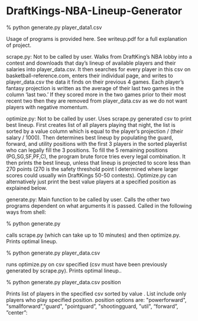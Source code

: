 # DraftKings-NBA-Lineup-Generator

% python generate.py  player_data1.csv

Usage of programs is provided here. See writeup.pdf for a full explanation of project. 

scrape.py:  Not to be called by user. Walks from DraftKing’s NBA lobby into a contest and downloads that day’s lineup of available players and their salaries into player_data.csv. It then searches for every player in this csv on basketball-reference.com, enters their individual page, and writes to player_data.csv  the data it finds on their previous 4 games. Each player’s fantasy projection is written as the average of their last two games in the column ‘last two.’ If they scored more in the two games prior to their most recent two then they are removed from player_data.csv  as we do not want players with negative momentum.

optimize.py:  Not to be called by user.  Uses scrape.py generated csv to print best lineup. First creates list of all players playing that night, the list is sorted by a value column which is equal to the player’s projection / (their salary / 1000).  Then determines best lineup by populating the guard, forward, and utility positions with the first 3 players in the sorted playerlist who can legally fill the 3 positions. To fill the 5 remaining positions (PG,SG,SF,PF,C), the program brute force tries every legal combination.  It then prints the best lineup, unless that lineup is projected to score less than 270 points (270 is the safety threshold point I determined where larger scores could usually win DraftKings 50-50 contests). Optimize.py can alternatively just print the best value players at a specified position as explained below.

generate.py: Main function to be called by user. Calls the other two programs dependent on what arguments it is passed. Called in the following ways from shell:

% python generate.py

calls scrape.py (which can take up to 10 minutes) and then optimize.py. Prints optimal lineup.

% python generate.py  player_data.csv

runs optimize.py on csv specified (csv must have been previously generated by scrape.py). Prints optimal lineup..

% python generate.py  player_data.csv position

Prints list of players in the specified csv sorted by value  . List include only players who play specified position. 
position options are:  "powerforward", "smallforward","guard", "pointguard”, "shootingguard, "util", “forward”, ”center”:

